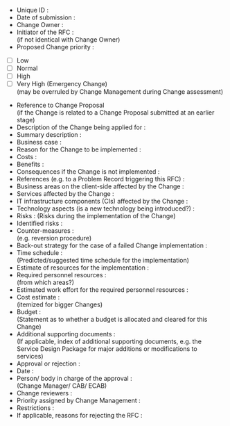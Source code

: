 * Unique ID :  
* Date of submission :  
* Change Owner :  
* Initiator of the RFC :  
    (if not identical with Change Owner)  
* Proposed Change priority :
 - [ ] Low  
 - [ ] Normal    
 - [ ] High  
 - [ ] Very High (Emergency Change)  
    (may be overruled by Change Management during Change assessment)  
* Reference to Change Proposal  
    (if the Change is related to a Change Proposal submitted at an earlier stage)  
* Description of the Change being applied for :  
* Summary description :  
* Business case :  
* Reason for the Change to be implemented :  
* Costs :  
* Benefits :  
* Consequences if the Change is not implemented :  
* References (e.g. to a Problem Record triggering this RFC) :  
* Business areas on the client-side affected by the Change :  
* Services affected by the Change :  
* IT infrastructure components (CIs) affected by the Change :  
* Technology aspects (is a new technology being introduced?) :  
* Risks : 
    (Risks during the implementation of the Change)
* Identified risks :  
* Counter-measures :  
    (e.g. reversion procedure)  
* Back-out strategy for the case of a failed Change implementation :  
* Time schedule :  
    (Predicted/suggested time schedule for the implementation)  
* Estimate of resources for the implementation :  
* Required personnel resources :  
    (from which areas?)  
* Estimated work effort for the required personnel resources :  
* Cost estimate :  
    (itemized for bigger Changes)  
* Budget :  
    (Statement as to whether a budget is allocated and cleared for this Change)  
* Additional supporting documents :  
    (If applicable, index of additional supporting documents, e.g. the Service Design Package for major additions or modifications to services)  
* Approval or rejection :  
* Date :  
* Person/ body in charge of the approval  :  
    (Change Manager/ CAB/ ECAB)  
* Change reviewers :  
* Priority assigned by Change Management :  
* Restrictions :  
* If applicable, reasons for rejecting the RFC :
